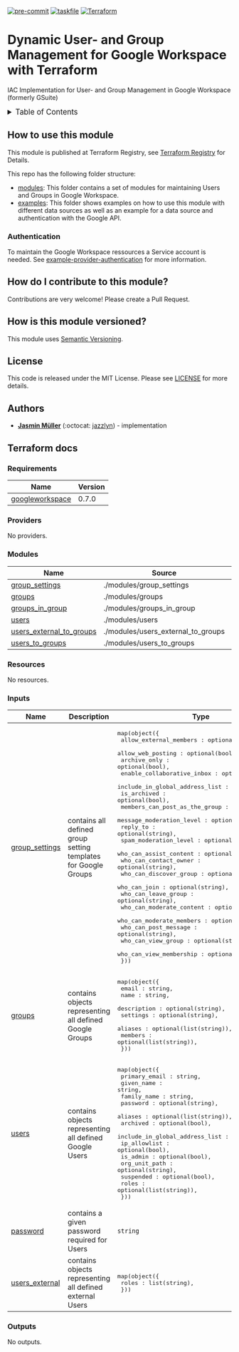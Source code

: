 <!-- markdownlint-disable MD041 -->
<!-- markdownlint-disable MD033 -->
<!-- markdownlint-disable MD028 -->

<!-- PROJECT SHIELDS -->
<!--
*** I'm using markdown "reference style" links for readability.
*** Reference links are enclosed in brackets [ ] instead of parentheses ( ).
*** See the bottom of this document for the declaration of the reference variables
*** for contributors-url, forks-url, etc. This is an optional, concise syntax you may use.
*** https://www.markdownguide.org/basic-syntax/#reference-style-links
-->

[![pre-commit][pre-commit-shield]][pre-commit-url]
[![taskfile][taskfile-shield]][taskfile-url]
[![Terraform][terraform-shield]][terraform-url]

# Dynamic User- and Group Management for Google Workspace with Terraform

IAC Implementation for User- and Group Management in Google Workspace (formerly GSuite)

<details>
  <summary style="font-size:1.2em;">Table of Contents</summary>
<!-- START doctoc generated TOC please keep comment here to allow auto update -->
<!-- DON'T EDIT THIS SECTION, INSTEAD RE-RUN doctoc TO UPDATE -->

- [How to use this module](#how-to-use-this-module)
  - [Authentication](#authentication)
- [How do I contribute to this module?](#how-do-i-contribute-to-this-module)
- [How is this module versioned?](#how-is-this-module-versioned)
- [License](#license)
- [Authors](#authors)
- [Terraform docs](#terraform-docs)
  - [Requirements](#requirements)
  - [Providers](#providers)
  - [Modules](#modules)
  - [Resources](#resources)
  - [Inputs](#inputs)
  - [Outputs](#outputs)

<!-- END doctoc generated TOC please keep comment here to allow auto update -->
</details>

## How to use this module

This module is published at Terraform Registry, see [Terraform Registry][tf-registry-module] for Details.

This repo has the following folder structure:

- [modules](modules/): This folder contains a set of modules for maintaining Users and Groups in Google Workspace.
- [examples](examples/): This folder shows examples on how to use this module with different data sources as well as an example for a data source and authentication with the Google API.

### Authentication

To maintain the Google Workspace ressources a Service account is needed. See [example-provider-authentication](examples/example-provider-authentication) for more information.

## How do I contribute to this module?

Contributions are very welcome! Please create a Pull Request.

## How is this module versioned?

This module uses [Semantic Versioning](http://semver.org/).

## License

This code is released under the MIT License. Please see [LICENSE](LICENSE) for more details.

## Authors

- **[Jasmin Müller](mailto:jasmin.mueller@strg.at)** (:octocat: [jazzlyn](https://github.com/jazzlyn)) - implementation

<!-- MARKDOWN LINKS & IMAGES -->
<!-- https://www.markdownguide.org/basic-syntax/#reference-style-links -->

<!-- Links -->

[tf-registry-module]: https://registry.terraform.io/modules/strg-at/user-group-management/googleworkspace

<!-- Badges -->

[pre-commit-shield]: https://img.shields.io/badge/pre--commit-enabled-brightgreen?logo=pre-commit&style=for-the-badge
[pre-commit-url]: https://github.com/pre-commit/pre-commit
[terraform-shield]: https://img.shields.io/badge/terraform-1.x-844fba?style=for-the-badge&logo=terraform
[terraform-url]: https://www.terraform.io/
[taskfile-url]: https://taskfile.dev/
[taskfile-shield]: https://img.shields.io/badge/Taskfile-Enabled-brightgreen?style=for-the-badge&logo=task

## Terraform docs

<!-- prettier-ignore-start -->
<!-- BEGIN_TF_DOCS -->
### Requirements

| Name | Version |
|------|---------|
| <a name="requirement_googleworkspace"></a> [googleworkspace](#requirement\_googleworkspace) | 0.7.0 |

### Providers

No providers.

### Modules

| Name | Source | Version |
|------|--------|---------|
| <a name="module_group_settings"></a> [group\_settings](#module\_group\_settings) | ./modules/group_settings | n/a |
| <a name="module_groups"></a> [groups](#module\_groups) | ./modules/groups | n/a |
| <a name="module_groups_in_group"></a> [groups\_in\_group](#module\_groups\_in\_group) | ./modules/groups_in_group | n/a |
| <a name="module_users"></a> [users](#module\_users) | ./modules/users | n/a |
| <a name="module_users_external_to_groups"></a> [users\_external\_to\_groups](#module\_users\_external\_to\_groups) | ./modules/users_external_to_groups | n/a |
| <a name="module_users_to_groups"></a> [users\_to\_groups](#module\_users\_to\_groups) | ./modules/users_to_groups | n/a |

### Resources

No resources.

### Inputs

| Name | Description | Type | Default | Required |
|------|-------------|------|---------|:--------:|
| <a name="input_group_settings"></a> [group\_settings](#input\_group\_settings) | contains all defined group setting templates for Google Groups | <pre>map(object({<br>    allow_external_members : optional(bool),<br>    allow_web_posting : optional(bool),<br>    archive_only : optional(bool),<br>    enable_collaborative_inbox : optional(bool),<br>    include_in_global_address_list : optional(bool),<br>    is_archived : optional(bool),<br>    members_can_post_as_the_group : optional(bool),<br>    message_moderation_level : optional(string),<br>    reply_to : optional(string),<br>    spam_moderation_level : optional(string),<br>    who_can_assist_content : optional(string),<br>    who_can_contact_owner : optional(string),<br>    who_can_discover_group : optional(string),<br>    who_can_join : optional(string),<br>    who_can_leave_group : optional(string),<br>    who_can_moderate_content : optional(string),<br>    who_can_moderate_members : optional(string),<br>    who_can_post_message : optional(string),<br>    who_can_view_group : optional(string),<br>    who_can_view_membership : optional(string),<br>  }))</pre> | n/a | yes |
| <a name="input_groups"></a> [groups](#input\_groups) | contains objects representing all defined Google Groups | <pre>map(object({<br>    email : string,<br>    name : string,<br>    description : optional(string),<br>    settings : optional(string),<br>    aliases : optional(list(string)),<br>    members : optional(list(string)),<br>  }))</pre> | n/a | yes |
| <a name="input_users"></a> [users](#input\_users) | contains objects representing all defined Google Users | <pre>map(object({<br>    primary_email : string,<br>    given_name : string,<br>    family_name : string,<br>    password : optional(string),<br>    aliases : optional(list(string)),<br>    archived : optional(bool),<br>    include_in_global_address_list : optional(bool),<br>    ip_allowlist : optional(bool),<br>    is_admin : optional(bool),<br>    org_unit_path : optional(string),<br>    suspended : optional(bool),<br>    roles : optional(list(string)),<br>  }))</pre> | n/a | yes |
| <a name="input_password"></a> [password](#input\_password) | contains a given password required for Users | `string` | `null` | no |
| <a name="input_users_external"></a> [users\_external](#input\_users\_external) | contains objects representing all defined external Users | <pre>map(object({<br>    roles : list(string),<br>  }))</pre> | `{}` | no |

### Outputs

No outputs.
<!-- END_TF_DOCS -->
<!-- prettier-ignore-end -->
